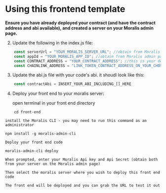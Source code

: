 # Using this frontend template

**Ensure you have already deployed your contract (and have the contract address and abi available), and created a server on your Moralis admin page.**

2. Update the following in the index.js file:

```javascript
    const serverUrl = "YOUR_MORALIS_SERVER_URL"; //obtain from Moralis admin page
    const appId = "YOUR_MORALIS_APP_ID"; //obtain from Moralis admin page
    const CONTRACT_ADDRESS = "YOUR_CONTRACT_ADDRESS"; //this is your deployed contract address
    const CHAINLINK_ADDRESS = "LINK_TOKEN_CONTRACT_ADDRESS_ON_YOUR_CHOSEN_CHAIN"; //this is the chainlink token address of the network you deployed your contract on
```

3. Update the abi.js file with your code's abi. it shoudl look like this:

```javascript
    const contractAbi = INSERT_YOUR_ABI_INCLUDING_[]_HERE
```

4. Deploy your front end to your moralis server:

    open terminal in your front end directory

```
    cd front-end
```
    install the Moralis CLI - you may need to run this command as an administrator

    npm install -g moralis-admin-cli

    Deploy your front end code

    moralis-admin-cli deploy

    When prompted, enter your Moralis Api key and Api Secret (obtain both from your server on the Moralis admin page)

    Then select the moralis server where you wish to deploy this front end code

    The front end will be deployed and you can grab the URL to test it out